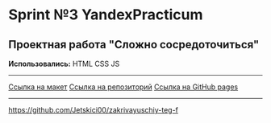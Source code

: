 # Sprint №3 YandexPracticum
## Проектная работа "Сложно сосредоточиться"

**Использовались:** HTML CSS JS
____
[Ссылка на макет](https://clck.ru/36Xkon)
[Ссылка на репозиторий](https://github.com/Jetskici00/zakrivayuschiy-teg-f)
[Ссылка на GitHub pages](https://jetskici00.github.io/zakrivayuschiy-teg-f/)
____
https://github.com/Jetskici00/zakrivayuschiy-teg-f